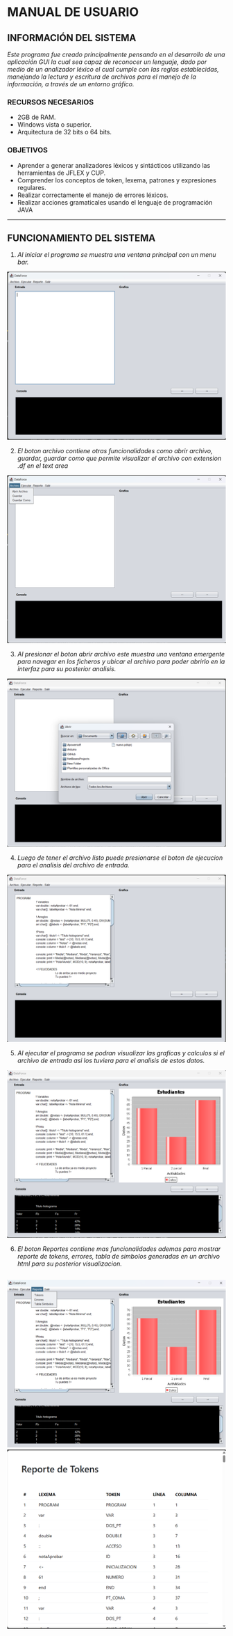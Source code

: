 # MANUAL DE USUARIO
## INFORMACIÓN DEL SISTEMA
*Este programa fue creado principalmente pensando en el desarrollo de una aplicación GUI la cual sea capaz de reconocer un lenguaje, dado por medio de un analizador léxico el cual cumple con las reglas establecidas, manejando la lectura y escritura de archivos para el manejo de la información, a través de un entorno gráfico.*

### RECURSOS NECESARIOS
- 2GB de RAM.
- Windows vista o superior.
- Arquitectura de 32 bits o 64 bits.

### OBJETIVOS
- Aprender a generar analizadores léxicos y sintácticos
utilizando las herramientas de JFLEX y CUP.
- Comprender los conceptos de token, lexema, patrones y
expresiones regulares.
- Realizar correctamente el manejo de errores léxicos.
- Realizar acciones gramaticales usando el
lenguaje de programación JAVA
---
## FUNCIONAMIENTO DEL SISTEMA

1. *Al iniciar el programa se muestra una ventana principal con un menu bar.*

![IMAGEN1](./imagenes/1.png)


2. *El boton archivo contiene otras funcionalidades como abrir archivo, guardar, guardar como que permite visualizar el archivo con extension .df en el text area*
   
![IMAGEN1](./imagenes/2.png)

3. *Al presionar el boton abrir archivo este muestra una ventana emergente para navegar en los ficheros y ubicar el archivo para poder abrirlo en la interfaz para su posterior analisis.*

![IMAGEN1](./imagenes/3.png)

4. *Luego de tener el archivo listo puede presionarse el boton de ejecucion para el analisis del archivo de entrada.*
   
![IMAGEN](./imagenes/4.png)

5. *Al ejecutar el programa se podran visualizar las graficas y calculos si el archivo de entrada asi los tuviera para el analisis de estos datos.*
   
![IMAGEN1](./imagenes/5.png)

6. *El boton Reportes contiene mas funcionalidades ademas para mostrar reporte de tokens, errores, tabla de simbolos generadas en un archivo html para su posterior visualizacion.*
   
![IMAGEN1](./imagenes/6.png)
![IMAGEN1](./imagenes/7.png)
---
